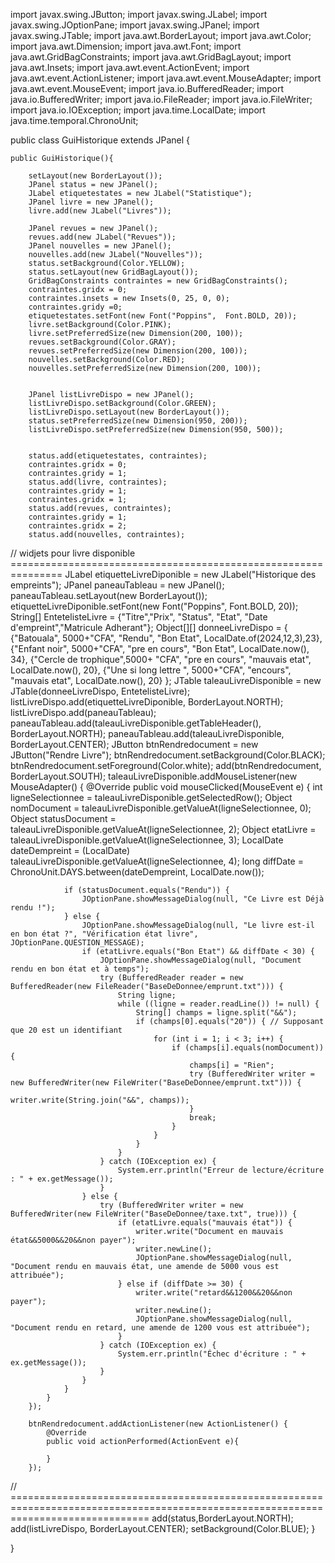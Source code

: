 import javax.swing.JButton;
import javax.swing.JLabel;
import javax.swing.JOptionPane;
import javax.swing.JPanel;
import javax.swing.JTable;
import java.awt.BorderLayout;
import java.awt.Color;
import java.awt.Dimension;
import java.awt.Font;
import java.awt.GridBagConstraints;
import java.awt.GridBagLayout;
import java.awt.Insets;
import java.awt.event.ActionEvent;
import java.awt.event.ActionListener;
import java.awt.event.MouseAdapter;
import java.awt.event.MouseEvent;
import java.io.BufferedReader;
import java.io.BufferedWriter;
import java.io.FileReader;
import java.io.FileWriter;
import java.io.IOException;
import java.time.LocalDate;
import java.time.temporal.ChronoUnit;

public class GuiHistorique extends JPanel {

    public GuiHistorique(){

        setLayout(new BorderLayout());
        JPanel status = new JPanel();
        JLabel etiquetestates = new JLabel("Statistique");
        JPanel livre = new JPanel();
        livre.add(new JLabel("Livres"));

        JPanel revues = new JPanel();
        revues.add(new JLabel("Revues"));
        JPanel nouvelles = new JPanel();
        nouvelles.add(new JLabel("Nouvelles"));
        status.setBackground(Color.YELLOW);
        status.setLayout(new GridBagLayout());
        GridBagConstraints contraintes = new GridBagConstraints();
        contraintes.gridx = 0;
        contraintes.insets = new Insets(0, 25, 0, 0);
        contraintes.gridy =0;
        etiquetestates.setFont(new Font("Poppins",  Font.BOLD, 20));
        livre.setBackground(Color.PINK);
        livre.setPreferredSize(new Dimension(200, 100));
        revues.setBackground(Color.GRAY);
        revues.setPreferredSize(new Dimension(200, 100));
        nouvelles.setBackground(Color.RED);
        nouvelles.setPreferredSize(new Dimension(200, 100));


        JPanel listLivreDispo = new JPanel();
        listLivreDispo.setBackground(Color.GREEN);
        listLivreDispo.setLayout(new BorderLayout());
        status.setPreferredSize(new Dimension(950, 200));
        listLivreDispo.setPreferredSize(new Dimension(950, 500));
        

        status.add(etiquetestates, contraintes);
        contraintes.gridx = 0;
        contraintes.gridy = 1;
        status.add(livre, contraintes);
        contraintes.gridy = 1;
        contraintes.gridx = 1;
        status.add(revues, contraintes);
        contraintes.gridy = 1;
        contraintes.gridx = 2;
        status.add(nouvelles, contraintes);

//          widjets pour livre disponible ===============================================================
        JLabel etiquetteLivreDiponible = new JLabel("Historique des empreints");
        JPanel paneauTableau = new JPanel();
        paneauTableau.setLayout(new BorderLayout());
        etiquetteLivreDiponible.setFont(new Font("Poppins", Font.BOLD, 20));
        String[] EntetelisteLivre = {"Titre","Prix", "Status", "Etat", "Date d'empreint","Matricule Adherant"};
        Object[][] donneeLivreDispo = {
            {"Batouala", 5000+"CFA", "Rendu", "Bon Etat", LocalDate.of(2024,12,3),23},
            {"Enfant noir", 5000+"CFA", "pre en cours", "Bon Etat", LocalDate.now(), 34},
            {"Cercle de trophique",5000+ "CFA", "pre en cours", "mauvais etat", LocalDate.now(), 20},
            {"Une si long lettre ", 5000+"CFA", "encours", "mauvais etat", LocalDate.now(), 20}
    };
        JTable taleauLivreDisponible = new JTable(donneeLivreDispo, EntetelisteLivre);
        listLivreDispo.add(etiquetteLivreDiponible, BorderLayout.NORTH);
        listLivreDispo.add(paneauTableau);
        paneauTableau.add(taleauLivreDisponible.getTableHeader(), BorderLayout.NORTH);
        paneauTableau.add(taleauLivreDisponible, BorderLayout.CENTER);
        JButton btnRendredocument = new JButton("Rendre Livre");
        btnRendredocument.setBackground(Color.BLACK);
        btnRendredocument.setForeground(Color.white);
        add(btnRendredocument, BorderLayout.SOUTH);
        taleauLivreDisponible.addMouseListener(new MouseAdapter() {
            @Override
            public void mouseClicked(MouseEvent e) {
                int ligneSelectionnee = taleauLivreDisponible.getSelectedRow();
                Object nomDocument = taleauLivreDisponible.getValueAt(ligneSelectionnee, 0);
                Object statusDocument = taleauLivreDisponible.getValueAt(ligneSelectionnee, 2);
                Object etatLivre = taleauLivreDisponible.getValueAt(ligneSelectionnee, 3);
                LocalDate dateDempreint = (LocalDate) taleauLivreDisponible.getValueAt(ligneSelectionnee, 4);
                long diffDate = ChronoUnit.DAYS.between(dateDempreint, LocalDate.now());
        
                if (statusDocument.equals("Rendu")) {
                    JOptionPane.showMessageDialog(null, "Ce Livre est Déjà rendu !");
                } else {
                    JOptionPane.showMessageDialog(null, "Le livre est-il en bon état ?", "Vérification état livre", JOptionPane.QUESTION_MESSAGE);
                    if (etatLivre.equals("Bon Etat") && diffDate < 30) {
                        JOptionPane.showMessageDialog(null, "Document rendu en bon état et à temps");
                        try (BufferedReader reader = new BufferedReader(new FileReader("BaseDeDonnee/emprunt.txt"))) {
                            String ligne;
                            while ((ligne = reader.readLine()) != null) {
                                String[] champs = ligne.split("&&");
                                if (champs[0].equals("20")) { // Supposant que 20 est un identifiant
                                    for (int i = 1; i < 3; i++) {
                                        if (champs[i].equals(nomDocument)) {
                                            champs[i] = "Rien";
                                            try (BufferedWriter writer = new BufferedWriter(new FileWriter("BaseDeDonnee/emprunt.txt"))) {
                                                writer.write(String.join("&&", champs));
                                            }
                                            break;
                                        }
                                    }
                                }
                            }
                        } catch (IOException ex) {
                            System.err.println("Erreur de lecture/écriture : " + ex.getMessage());
                        }
                    } else {
                        try (BufferedWriter writer = new BufferedWriter(new FileWriter("BaseDeDonnee/taxe.txt", true))) {
                            if (etatLivre.equals("mauvais état")) {
                                writer.write("Document en mauvais état&&5000&&20&&non payer");
                                writer.newLine();
                                JOptionPane.showMessageDialog(null, "Document rendu en mauvais état, une amende de 5000 vous est attribuée");
                            } else if (diffDate >= 30) {
                                writer.write("retard&&1200&&20&&non payer");
                                writer.newLine();
                                JOptionPane.showMessageDialog(null, "Document rendu en retard, une amende de 1200 vous est attribuée");
                            }
                        } catch (IOException ex) {
                            System.err.println("Échec d'écriture : " + ex.getMessage());
                        }
                    }
                }
            }
        });

        btnRendredocument.addActionListener(new ActionListener() {
            @Override
            public void actionPerformed(ActionEvent e){
                
            }
        });


// ====================================================================================================================================
        add(status,BorderLayout.NORTH);
        add(listLivreDispo, BorderLayout.CENTER);
        setBackground(Color.BLUE);
    }

    
}
